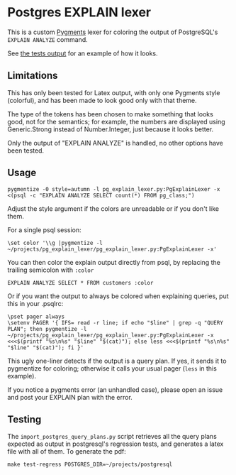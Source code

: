 # Postgres EXPLAIN lexer

This is a custom [Pygments](http://pygments.org/) lexer for coloring the output
of PostgreSQL's `EXPLAIN ANALYZE` command.

See [the tests output](test/test.pdf) for an example of how it looks.

## Limitations

This has only been tested for Latex output, with only one Pygments style
(colorful), and has been made to look good only with that theme.

The type of the tokens has been chosen to make something that looks good, not
for the semantics; for example, the numbers are displayed using Generic.Strong
instead of Number.Integer, just because it looks better.

Only the output of "EXPLAIN ANALYZE" is handled, no other options have been
tested.

## Usage

```
pygmentize -0 style=autumn -l pg_explain_lexer.py:PgExplainLexer -x <(psql -c "EXPLAIN ANALYZE SELECT count(*) FROM pg_class;")
```

Adjust the style argument if the colors are unreadable or if you don't like them.

For a single psql session:
```
\set color '\\g |pygmentize -l ~/projects/pg_explain_lexer/pg_explain_lexer.py:PgExplainLexer -x'
```

You can then color the explain output directly from psql, by replacing the
trailing semicolon with `:color`
```
EXPLAIN ANALYZE SELECT * FROM customers :color
```

Or if you want the output to always be colored when explaining queries, put this
in your .psqlrc:

```
\pset pager always
\setenv PAGER '{ IFS= read -r line; if echo "$line" | grep -q "QUERY PLAN"; then pygmentize -l ~/projects/pg_explain_lexer/pg_explain_lexer.py:PgExplainLexer -x <<<$(printf "%s\n%s" "$line" "$(cat)"); else less <<<$(printf "%s\n%s" "$line" "$(cat)"); fi }'
```

This ugly one-liner detects if the output is a query plan. If yes, it sends it
to pygmentize for coloring; otherwise it calls your usual pager (`less` in this
example).

If you notice a pygments error (an unhandled case), please open an issue and
post your EXPLAIN plan with the error.

## Testing

The `import_postgres_query_plans.py` script retrieves all the query plans
expected as output in postgresql's regression tests, and generates a latex file
with all of them.
To generate the pdf:
```
make test-regress POSTGRES_DIR=~/projects/postgresql
```
